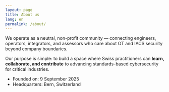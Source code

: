 ```yaml
---
layout: page
title: About us
lang: en
permalink: /about/
---
```


We operate as a neutral, non-profit community — connecting engineers, operators, integrators, and assessors who care about OT and IACS security beyond company boundaries.

Our purpose is simple: to build a space where Swiss practitioners can **learn, collaborate, and contribute** to advancing standards-based cybersecurity for critical industries.

- Founded on: 9 September 2025
- Headquarters: Bern, Switzerland

